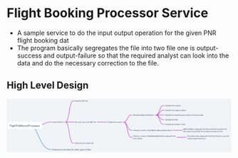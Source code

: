 # Flight Booking Processor Service

 - A sample service to do the input output operation for the given PNR flight booking dat
 - The program basically segregates the file into two file one is output-success and output-failure so that the required 
 analyst can look into the data and do the necessary correction to the file.
 
## High Level Design

 ![alt text](./images/Flight_Processor_Details@2x.png)

